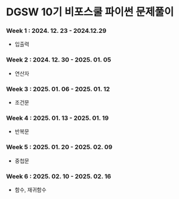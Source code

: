 # DGSW 10기 비포스쿨 파이썬 문제풀이

### Week 1 : 2024. 12. 23 - 2024.12.29
- 입출력
### Week 2 : 2024. 12. 30 - 2025. 01. 05
- 연산자
### Week 3 : 2025. 01. 06 - 2025. 01. 12
- 조건문
### Week 4 : 2025. 01. 13 - 2025. 01. 19
- 반복문
### Week 5 : 2025. 01. 20 - 2025. 02. 09
- 중첩문
### Week 6 : 2025. 02. 10 - 2025. 02. 16
- 함수, 재귀함수
